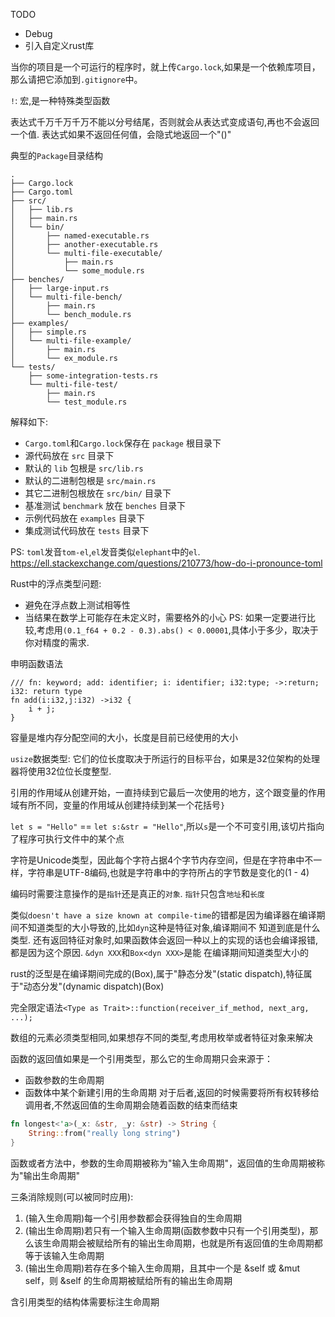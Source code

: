 TODO 
- Debug
- 引入自定义rust库

当你的项目是一个可运行的程序时，就上传`Cargo.lock`,如果是一个依赖库项目，那么请把它添加到`.gitignore`中。

`!`: 宏,是一种特殊类型函数

表达式千万千万千万不能以分号结尾，否则就会从表达式变成语句,再也不会返回一个值. 表达式如果不返回任何值，会隐式地返回一个"()"

典型的`Package`目录结构
```
.
├── Cargo.lock
├── Cargo.toml
├── src/
│   ├── lib.rs
│   ├── main.rs
│   └── bin/
│       ├── named-executable.rs
│       ├── another-executable.rs
│       └── multi-file-executable/
│           ├── main.rs
│           └── some_module.rs
├── benches/
│   ├── large-input.rs
│   └── multi-file-bench/
│       ├── main.rs
│       └── bench_module.rs
├── examples/
│   ├── simple.rs
│   └── multi-file-example/
│       ├── main.rs
│       └── ex_module.rs
└── tests/
    ├── some-integration-tests.rs
    └── multi-file-test/
        ├── main.rs
        └── test_module.rs

```
解释如下: 
- `Cargo.toml`和`Cargo.lock`保存在 `package` 根目录下
- 源代码放在 `src` 目录下
- 默认的 `lib` 包根是 `src/lib.rs`
- 默认的二进制包根是 `src/main.rs`
- 其它二进制包根放在 `src/bin/` 目录下
- 基准测试 `benchmark` 放在 `benches` 目录下
- 示例代码放在 `examples` 目录下
- 集成测试代码放在 `tests` 目录下

PS: `toml`发音`tom-el`,`el`发音类似`elephant`中的`el`. https://ell.stackexchange.com/questions/210773/how-do-i-pronounce-toml

Rust中的浮点类型问题:
- 避免在浮点数上测试相等性
- 当结果在数学上可能存在未定义时，需要格外的小心
PS: 如果一定要进行比较,考虑用`(0.1_f64 + 0.2 - 0.3).abs() < 0.00001`,具体小于多少，取决于你对精度的需求.

申明函数语法
```
/// fn: keyword; add: identifier; i: identifier; i32:type; ->:return; i32: return type
fn add(i:i32,j:i32) ->i32 {
    i + j;
}
```


容量是堆内存分配空间的大小，长度是目前已经使用的大小

`usize`数据类型: 它们的位长度取决于所运行的目标平台，如果是32位架构的处理器将使用32位位长度整型.

引用的作用域从创建开始，一直持续到它最后一次使用的地方，这个跟变量的作用域有所不同，变量的作用域从创建持续到某一个花括号`}`

`let s = "Hello"` == `let s:&str = "Hello"`,所以`s`是一个不可变引用,该切片指向了程序可执行文件中的某个点

字符是Unicode类型，因此每个字符占据4个字节内存空间，但是在字符串中不一样，字符串是UTF-8编码,也就是字符串中的字符所占的字节数是变化的(1 - 4)

编码时需要注意操作的是`指针`还是真正的`对象`. `指针`只包含`地址`和`长度`

类似`doesn't have a size known at compile-time`的错都是因为编译器在编译期间不知道类型的大小导致的,比如`dyn`这种是特征对象,编译期间不
知道到底是什么类型. 还有返回特征对象时,如果函数体会返回一种以上的实现的话也会编译报错,都是因为这个原因. `&dyn XXX`和`Box<dyn XXX>`是能
在编译期间知道类型大小的

rust的泛型是在编译期间完成的(Box<T>),属于"静态分发"(static dispatch),特征属于"动态分发"(dynamic dispatch)(Box<dyn T>)

完全限定语法`<Type as Trait>::function(receiver_if_method, next_arg, ...);`

数组的元素必须类型相同,如果想存不同的类型,考虑用枚举或者特征对象来解决

函数的返回值如果是一个引用类型，那么它的生命周期只会来源于：
- 函数参数的生命周期
- 函数体中某个新建引用的生命周期
对于后者,返回的时候需要将所有权转移给调用者,不然返回值的生命周期会随着函数的结束而结束
```rust
fn longest<'a>(_x: &str, _y: &str) -> String {
    String::from("really long string")
}
```


函数或者方法中，参数的生命周期被称为"输入生命周期"，返回值的生命周期被称为"输出生命周期"

三条消除规则(可以被同时应用):
1. (输入生命周期)每一个引用参数都会获得独自的生命周期
2. (输出生命周期)若只有一个输入生命周期(函数参数中只有一个引用类型)，那么该生命周期会被赋给所有的输出生命周期，也就是所有返回值的生命周期都等于该输入生命周期
3. (输出生命周期)若存在多个输入生命周期，且其中一个是 &self 或 &mut self，则 &self 的生命周期被赋给所有的输出生命周期

含引用类型的结构体需要标注生命周期
